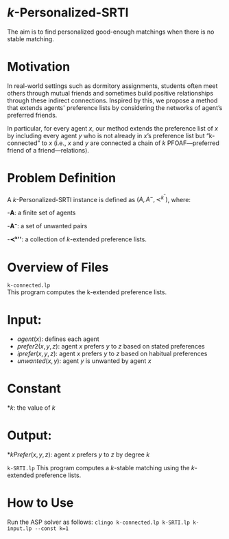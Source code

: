 # $k$-Personalized-SRTI
The aim is to find personalized good-enough matchings when there is no stable matching.

# Motivation
In real-world settings such as dormitory assignments, students often meet others through mutual friends and sometimes build positive relationships through these indirect connections. Inspired by this, we propose a method that extends agents' preference lists by considering the networks of agent’s preferred friends.

In particular, for every agent $x$, our method extends the preference list of $x$ by including every agent $y$ who is not already in $x$’s preference list but “k-connected” to $x$ (i.e., $x$ and $y$ are connected a chain of $k$ PFOAF—preferred friend of a friend—relations).

# Problem Definition
A $k$-Personalized-SRTI instance is defined as $(A,A^-,\prec^k^{''})$, where:

-**A**: a finite set of agents

-**A⁻**: a set of unwanted pairs

-**≺ᵏ''**: a collection of $k$-extended preference lists.

# Overview of Files

```k-connected.lp```  
This program computes the k-extended preference lists.
# Input:
- $agent(x)$: defines each agent
- $prefer2(x,y,z)$: agent $x$ prefers $y$ to $z$ based on stated preferences
- $iprefer(x,y,z)$: agent $x$ prefers $y$ to $z$ based on habitual preferences
- $unwanted(x,y)$: agent $y$ is unwanted by agent $x$
# Constant 
*$k$: the value of $k$
# Output: 
*$kPrefer(x,y,z)$: agent $x$ prefers $y$ to $z$ by degree $k$

```k-SRTI.lp```
This program computes a $k$-stable matching using the $k$-extended preference lists.

# How to Use
Run the ASP solver as follows:
```clingo k-connected.lp k-SRTI.lp k-input.lp --const k=1```
